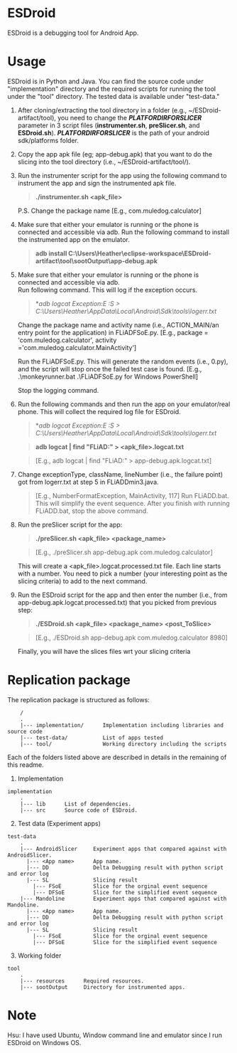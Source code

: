 # ESDroid
ESDroid is a debugging tool for Android App.

# Usage
ESDroid is in Python and Java. You can find the source code under "implementation" directory and the required scripts for running the tool under the "tool" directory. The tested data is available under "test-data."

1. After cloning/extracting the tool directory in a folder (e.g., ~/ESDroid-artifact/tool), you need to change the ***PLATFORDIRFORSLICER*** parameter in 3 script files (**instrumenter.sh**, **preSlicer.sh**, and **ESDroid.sh**). ***PLATFORDIRFORSLICER*** is the path of your android sdk/platforms folder.

2. Copy the app apk file (eg; app-debug.apk) that you want to do the slicing into the tool directory (i.e., ~/ESDroid-artifact/tool/). 

3. Run the instrumenter script for the app using the following command to instrument the app and sign the instrumented apk file.

   > **./instrumenter.sh <apk_file>**
   
   P.S. Change the package name [E.g., com.muledog.calculator]   

4. Make sure that either your emulator is running or the phone is connected and accessible via adb. 
   Run the following command to install the instrumented app on the emulator.
   >**adb install C:\Users\Heather\eclipse-workspace\ESDroid-artifact\tool\sootOutput\app-debug.apk**
   
5. Make sure that either your emulator is running or the phone is connected and accessible via adb.    
   Run following command. This will log if the exception occurs.
   >**adb logcat Exception:E *:S > C:\Users\Heather\AppData\Local\Android\Sdk\tools\logerr.txt**
   
   Change the package name and activity name (i.e., ACTION_MAIN/an entry point for the application) in FLiADFSoE.py. 
   [E.g., package = 'com.muledog.calculator', activity ='com.muledog.calculator.MainActivity']
   
   Run the FLiADFSoE.py. This will generate the random events (i.e., 0.py), and the script will stop once the failed test case is found. 
   [E.g., .\monkeyrunner.bat .\FLiADFSoE.py for Windows PowerShell]
   
   Stop the logging command.
    
6. Run the following commands and then run the app on your emulator/real phone. This will collect the required log file for ESDroid.
   >**adb logcat Exception:E *:S > C:\Users\Heather\AppData\Local\Android\Sdk\tools\logerr.txt**
   
   >**adb logcat | find "FLiAD:" > <apk_file>.logcat.txt**     
   
   >[E.g., adb logcat | find "FLiAD:" > app-debug.apk.logcat.txt]
   
7. Change exceptionType, className, lineNumber (i.e., the failure point) got from logerr.txt at step 5 in FLiADDmin3.java. 
   >[E.g., NumberFormatException, MainActivity, 117]
   Run FLiADD.bat. This will simplify the event sequence. After you finish with running FLiADD.bat, stop the above command. 
   
8. Run the preSlicer script for the app:

   >**./preSlicer.sh <apk_file> <package_name>**
   
   >[E.g.,  ./preSlicer.sh app-debug.apk com.muledog.calculator]

   This will create a <apk_file>.logcat.processed.txt file. Each line starts with a number. You need to pick a number (your interesting point as the slicing criteria) to add to the next command. 

9. Run the ESDroid script for the app and then enter the number (i.e., from app-debug.apk.logcat.processed.txt) that you picked from previous step:

   >**./ESDroid.sh <apk_file> <package_name> <post_ToSlice>**
   
   >[E.g., ./ESDroid.sh app-debug.apk com.muledog.calculator 8980]
        
   Finally, you will have the slices files wrt your slicing criteria

# Replication package

The replication package is structured as follows:

```
    /
    .
    |--- implementation/      Implementation including libraries and source code
    |--- test-data/           List of apps tested
    |--- tool/                Working directory including the scripts
```

Each of the folders listed above are described in details in the remaining of this readme.

1. Implementation

```
implementation
    .
    |--- lib      List of dependencies.   
    |--- src      Source code of ESDroid. 
```

2. Test data (Experiment apps)

```
test-data
    .
    |--- AndroidSlicer     Experiment apps that compared against with AndroidSlicer.  
      |--- <App name>      App name.
      |--- DD              Delta Debugging result with python script and error log
      |--- SL              Slicing result
        |--- FSoE          Slice for the orginal event sequence
        |--- DFSoE         Slice for the simplified event sequence
    |--- Mandoline         Experiment apps that compared against with Mandoline.
      |--- <App name>      App name.
      |--- DD              Delta Debugging result with python script and error log
      |--- SL              Slicing result
        |--- FSoE          Slice for the orginal event sequence
        |--- DFSoE         Slice for the simplified event sequence
```

3. Working folder

```
tool
    .
    |--- resources      Required resources.   
    |--- sootOutput     Directory for instrumented apps.
```

# Note
Hsu: I have used Ubuntu, Window command line and emulator since I run ESDroid on Windows OS.
<!---Due to file size, ESDroid.jar and preSlicer.jar are available at https://drive.google.com/drive/folders/1OOq9YEX9UxH4ewQSbnQJmS9pbCWCeu-m?usp=sharing -->
